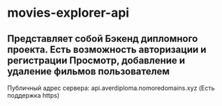 # movies-explorer-api
Представляет собой Бэкенд дипломного проекта.
Есть возможность авторизации и регистрации
Просмотр, добавление и удаление фильмов пользователем
-----------------------------------------------------
Публичный адрес сервера: api.averdiploma.nomoredomains.xyz (Есть поддержка https)
